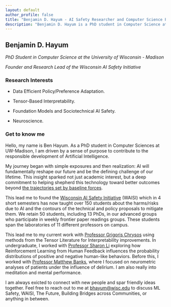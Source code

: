 ```yaml
---
layout: default
author_profile: false
title: "Benjamin D. Hayum - AI Safety Researcher and Computer Science PhD Student"
description: "Benjamin D. Hayum is a PhD student in Computer Science at the University of Wisconsin - Madison, specializing in AI Safety, Machine Learning Interpretability, and Sparse Autoencoders."
---
```


## Benjamin D. Hayum

*PhD Student in Computer Science at the University of Wisconsin - Madison*

*Founder and Research Lead of the Wisconsin AI Safety Initiative*

### Research Interests

- Data Efficient Policy/Preference Adaptation.

- Tensor-Based Interpretability. 

- Foundation Models and Sociotechnical AI Safety. 

- Neuroscience.

### Get to know me

Hello, my name is Ben Hayum. As a PhD student in Computer Sciences at UW-Madison, I am driven by a sense of purpose to contribute to the responsible development of Artificial Intelligence.

My journey began with simple exposures and then realization: AI will fundamentally reshape our future and be the defining challenge of our lifetime. This insight sparked not just academic interest, but a deep commitment to helping shepherd this technology toward better outcomes beyond [the trajectories set by baseline forces](https://www.narrativeark.xyz/p/the-gods-of-straight-lines).

This lead me to found the [Wisconsin AI Safety Initiative](https://waisi.org/) (WAISI) which in 4 short semesters has now taught over 150 students about the harms/risks due to AI and the contours of the technical and policy proposals to mitigate them. We retain 50 students, including 13 PhDs, in our advanced groups who participate in weekly frontier paper readings groups. These students span the laboratories of 11 different professors on campus.

This lead me to my current work with [Professor Grigoris Chrysos](https://grigorisg9gr.github.io/_pages/about/) using methods from the Tensor Literature for Interpretability improvements. In undergraduate, I worked with [Professor Sharon Li](https://pages.cs.wisc.edu/~sharonli/) exploring how Reinforcement Learning from Human Feedback influences the probability distributions of positive and negative human-like behaviors. Before this, I worked with [Professor Matthew Banks](https://neuro.wisc.edu/staff/banks-matthew-i/), where I focused on neurometric analyses of patients under the influence of delirium. I am also really into meditation and mental performance.

I am always exicted to connect with new people and spar friendly ideas together. Feel free to reach out to me at [bhayum@wisc.edu](mailto:bhayum@wisc.edu) to discuss ML Safety, WAISI, The Future, Building Bridges across Communities, or anything in between.
